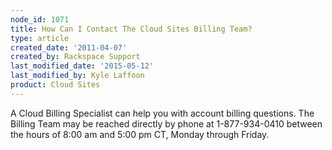 ```yaml
---
node_id: 1071
title: How Can I Contact The Cloud Sites Billing Team?
type: article
created_date: '2011-04-07'
created_by: Rackspace Support
last_modified_date: '2015-05-12'
last_modified_by: Kyle Laffoon
product: Cloud Sites
---
```


A Cloud Billing Specialist can help you with account billing questions.
The Billing Team may be reached directly by phone at 1-877-934-0410
between the hours of 8:00 am and 5:00 pm CT, Monday through Friday.

